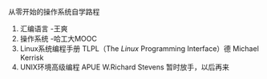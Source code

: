 从零开始的操作系统自学路程

1. 汇编语言 -王爽
2. 操作系统 -哈工大MOOC
3. Linux系统编程手册 TLPL（The *Linux* Programming Interface）德 Michael Kerrisk
4. UNIX环境高级编程 APUE W.Richard Stevens 暂时放手，以后再来

